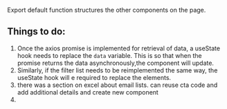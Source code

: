 Export default function structures the other components on the page.

## Things to do:
1. Once the axios promise is implemented for retrieval of data, a useState hook needs to replace the `data` variable. This is so that when the promise returns the data asynchronously,the component will update.
2. Similarly, if the filter list needs to be reimplemented the same way, the useState hook will e required to replace the elements.
3. there was a section on excel about email lists. can reuse cta code and add additional details and create new component
4. 